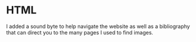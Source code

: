 # HTML

I added a sound byte to help navigate the website as well as a bibliography that can direct you to the many pages I used to find images.
